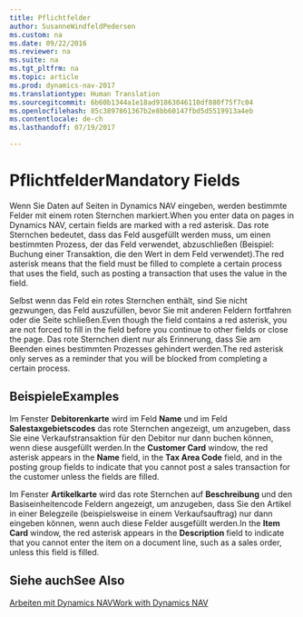 ```yaml
---
title: Pflichtfelder
author: SusanneWindfeldPedersen
ms.custom: na
ms.date: 09/22/2016
ms.reviewer: na
ms.suite: na
ms.tgt_pltfrm: na
ms.topic: article
ms.prod: dynamics-nav-2017
ms.translationtype: Human Translation
ms.sourcegitcommit: 6b60b1344a1e18ad91863046110df880f75f7c04
ms.openlocfilehash: 85c3897861367b2e8bb60147fbd5d5519913a4eb
ms.contentlocale: de-ch
ms.lasthandoff: 07/19/2017

---
```

    
# <a name="mandatory-fields"></a><span data-ttu-id="abdc6-102">Pflichtfelder</span><span class="sxs-lookup"><span data-stu-id="abdc6-102">Mandatory Fields</span></span>
<span data-ttu-id="abdc6-103">Wenn Sie Daten auf Seiten in Dynamics NAV eingeben, werden bestimmte Felder mit einem roten Sternchen markiert.</span><span class="sxs-lookup"><span data-stu-id="abdc6-103">When you enter data on pages in Dynamics NAV, certain fields are marked with a red asterisk.</span></span> <span data-ttu-id="abdc6-104">Das rote Sternchen bedeutet, dass das Feld ausgefüllt werden muss, um einen bestimmten Prozess, der das Feld verwendet, abzuschließen (Beispiel: Buchung einer Transaktion, die den Wert in dem Feld verwendet).</span><span class="sxs-lookup"><span data-stu-id="abdc6-104">The red asterisk means that the field must be filled to complete a certain process that uses the field, such as posting a transaction that uses the value in the field.</span></span> 

<span data-ttu-id="abdc6-105">Selbst wenn das Feld ein rotes Sternchen enthält, sind Sie nicht gezwungen, das Feld auszufüllen, bevor Sie mit anderen Feldern fortfahren oder die Seite schließen.</span><span class="sxs-lookup"><span data-stu-id="abdc6-105">Even though the field contains a red asterisk, you are not forced to fill in the field before you continue to other fields or close the page.</span></span> <span data-ttu-id="abdc6-106">Das rote Sternchen dient nur als Erinnerung, dass Sie am Beenden eines bestimmten Prozesses gehindert werden.</span><span class="sxs-lookup"><span data-stu-id="abdc6-106">The red asterisk only serves as a reminder that you will be blocked from completing a certain process.</span></span> 

## <a name="examples"></a><span data-ttu-id="abdc6-107">Beispiele</span><span class="sxs-lookup"><span data-stu-id="abdc6-107">Examples</span></span> 
<span data-ttu-id="abdc6-108">Im Fenster **Debitorenkarte** wird im Feld **Name** und im Feld **Salestaxgebietscodes** das rote Sternchen angezeigt, um anzugeben, dass Sie eine Verkaufstransaktion für den Debitor nur dann buchen können, wenn diese ausgefüllt werden.</span><span class="sxs-lookup"><span data-stu-id="abdc6-108">In the **Customer Card** window, the red asterisk appears in the **Name** field, in the **Tax Area Code** field, and in the posting group fields to indicate that you cannot post a sales transaction for the customer unless the fields are filled.</span></span>

<span data-ttu-id="abdc6-109">Im Fenster **Artikelkarte** wird das rote Sternchen auf **Beschreibung** und den Basiseinheitencode Feldern angezeigt, um anzugeben, dass Sie den Artikel in einer Belegzeile (beispielsweise in einem Verkaufsauftrag) nur dann eingeben können, wenn auch diese Felder ausgefüllt werden.</span><span class="sxs-lookup"><span data-stu-id="abdc6-109">In the **Item Card** window, the red asterisk appears in the **Description** field to indicate that you cannot enter the item on a document line, such as a sales order, unless this field is filled.</span></span>

## <a name="see-also"></a><span data-ttu-id="abdc6-110">Siehe auch</span><span class="sxs-lookup"><span data-stu-id="abdc6-110">See Also</span></span>
[<span data-ttu-id="abdc6-111">Arbeiten mit Dynamics NAV</span><span class="sxs-lookup"><span data-stu-id="abdc6-111">Work with Dynamics NAV</span></span>](ui-work-product.md) 


